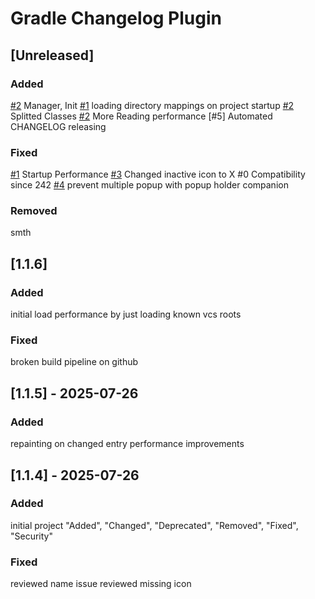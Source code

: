 # Gradle Changelog Plugin

## [Unreleased]

### Added 

 [#2] Manager, Init
 [#1] loading directory mappings on project startup
 [#2] Splitted Classes
 [#2] More Reading performance
 [#5] Automated CHANGELOG releasing

### Fixed

 [#1] Startup Performance
 [#3] Changed inactive icon to X
 #0 Compatibility since 242
 [#4] prevent multiple popup with popup holder companion

### Removed

 smth

## [1.1.6]

### Added

 initial load performance by just loading known vcs roots

### Fixed

 broken build pipeline on github

## [1.1.5] - 2025-07-26

### Added

 repainting on changed entry
 performance improvements

## [1.1.4] - 2025-07-26

### Added

 initial project
 "Added", "Changed", "Deprecated", "Removed", "Fixed", "Security"

### Fixed

 reviewed name issue
 reviewed missing icon

[#4]: https://github.com/Finncu/fdm-plugin/issues/4
[#3]: https://github.com/Finncu/fdm-plugin/issues/3
[#2]: https://github.com/Finncu/fdm-plugin/issues/2
[#1]: https://github.com/Finncu/fdm-plugin/issues/1
